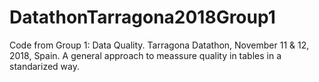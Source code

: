 # DatathonTarragona2018Group1
Code from Group 1:  Data Quality. Tarragona Datathon, November 11 &amp; 12, 2018, Spain. A general approach to meassure quality in tables in a standarized way.
